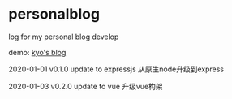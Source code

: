 # personalblog 
log for my personal blog develop

demo: [kyo's blog](http://www.kyosnote.online/)

2020-01-01 v0.1.0 update to expressjs 从原生node升级到express

2020-01-03 v0.2.0 update to vue 升级vue构架
